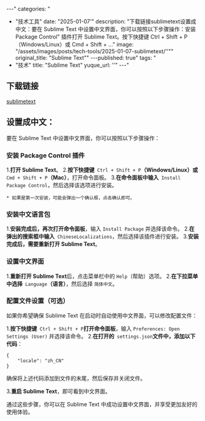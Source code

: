 
---"
categories: "
  - "技术工具"
date: "2025-01-07'"
description: "下载链接sublimetext设置成中文：要在 Sublime Text 中设置中文界面，你可以按照以下步骤操作：安装 Package Control"
  插件打开 Sublime Text。按下快捷键 Ctrl + Shift + P（Windows/Linux）或 Cmd + Shift + ..."
image: "/assets/images/posts/tech-tools/2025-01-07-sublimetext/''""
original_title: "Sublime Text""
---published: true"
tags: "
  - "技术"
title: "Sublime Text"
yuque_url: ''"
---"
## 下载链接

[sublimetext](https://www.sublimetext.com/)

## 设置成中文：

要在 Sublime Text 中设置中文界面，你可以按照以下步骤操作：

### 安装 Package Control 插件

  1.**打开 Sublime Text**。
  2.**按下快捷键**` Ctrl + Shift + P`**（Windows/Linux）或**` Cmd + Shift + P`**（Mac）**，打开命令面板。
  3.**在命令面板中输入**` Install Package Control`，然后选择该选项进行安装。

    * 如果是第一次安装，可能会弹出一个确认框，点击确认即可。

### 安装中文语言包

  1.**安装完成后，再次打开命令面板**，输入 `Install Package` 并选择该命令。
  2.**在弹出的搜索框中输入**` ChineseLocalizations`，然后选择该插件进行安装。
  3.**安装完成后，需要重新打开 Sublime Text**。

### 设置中文界面

  1.**重新打开 Sublime Text**后，点击菜单栏中的 `Help`（帮助）选项。
  2.**在下拉菜单中选择**` Language`**（语言）**，然后选择 `简体中文`。

### 配置文件设置（可选）

如果你希望确保 Sublime Text 在启动时自动使用中文界面，可以修改配置文件：

  1.**按下快捷键**` Ctrl + Shift + P`**打开命令面板**，输入 `Preferences: Open Settings (User)` 并选择该命令。
  2.**在打开的**` settings.json`**文件中，添加以下代码**：

    
    
    {
        "locale": "zh_CN"
    }

确保将上述代码添加到文件的末尾，然后保存并关闭文件。

  3.**重启 Sublime Text**，即可看到中文界面。

通过这些步骤，你可以在 Sublime Text 中成功设置中文界面，并享受更加友好的使用体验。

